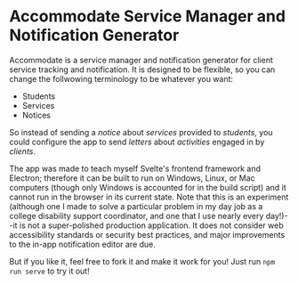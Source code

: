 # Accommodate Service Manager and Notification Generator
Accommodate is a service manager and notification generator for client service tracking and notification. It is designed to be flexible, so you can change the follwowing terminology to be whatever you want:

* Students
* Services
* Notices

So instead of sending a *notice* about *services* provided to *students*, you could configure the app to send *letters* about *activities* engaged in by *clients*.

The app was made to teach myself Svelte's frontend framework and Electron; therefore it can be built to run on Windows, Linux, or Mac computers (though only Windows is accounted for in the build script) and it cannot run in the browser in its current state. Note that this is an experiment (although one I made to solve a particular problem in my day job as a college disability support coordinator, and one that I use nearly every day!)--it is not a super-polished production application. It does not consider web accessibility standards or security best practices, and major improvements to the in-app notification editor are due.

But if you like it, feel free to fork it and make it work for you! Just run `npm run serve` to try it out!